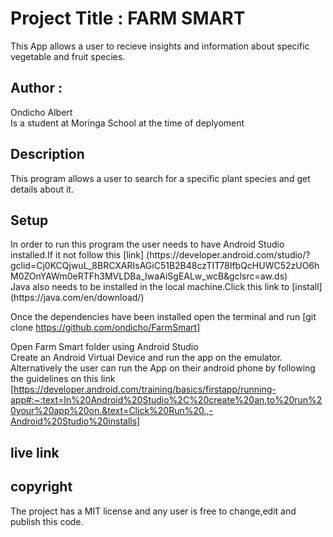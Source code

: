 <h1>Project Title : FARM SMART</h1>
This App allows a user to recieve insights and information about specific vegetable and fruit species.
<h2>Author :</h2> Ondicho Albert<br>
 Is a student at Moringa School at the time of deplyoment
<h2>Description</h2>
This program allows a user to search for a specific plant species and get details about it.
<h2>Setup</h2>
In order to run this program the user needs to have Android Studio installed.If it not follow this [link] (https://developer.android.com/studio/?gclid=Cj0KCQjwuL_8BRCXARIsAGiC51B2B48czTIT78IfbQcHUWC52zUO6hM0ZOnYAWm0eRTFh3MVLDBa_IwaAiSgEALw_wcB&gclsrc=aw.ds)<br>
Java also needs to be installed in the local machine.Click this link to [install](https://java.com/en/download/)<br>

Once the dependencies have been installed open the terminal and run [git clone https://github.com/ondicho/FarmSmart]<br>
 
Open Farm Smart folder using Android Studio<br>
Create an Android  Virtual Device and run the app on the emulator.
Alternatively the user can run the App on their android phone by following the guidelines on this link [https://developer.android.com/training/basics/firstapp/running-app#:~:text=In%20Android%20Studio%2C%20create%20an,to%20run%20your%20app%20on.&text=Click%20Run%20.,-Android%20Studio%20installs]
<h2>live link</h2>

<h2>copyright</h2>
The project has a MIT license and any user is free to change,edit and publish this code.